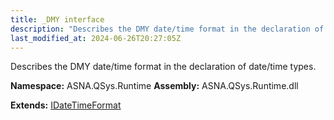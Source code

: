 ```yaml
---
title: _DMY interface
description: "Describes the DMY date/time format in the declaration of date/time types. "
last_modified_at: 2024-06-26T20:27:05Z
---
```


Describes the DMY date/time format in the declaration of date/time types.

**Namespace:** ASNA.QSys.Runtime
**Assembly:** ASNA.QSys.Runtime.dll

**Extends:** [IDateTimeFormat](/reference/runtime/qsys-runtime/i-date-time-format.html)
<br>
<br>
